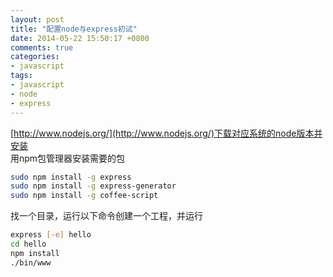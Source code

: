 ```yaml
---
layout: post
title: "配置node与express初试"
date: 2014-05-22 15:50:17 +0800
comments: true
categories:
- javascript
tags:
- javascript
- node
- express
---
```

[http://www.nodejs.org/](http://www.nodejs.org/)下载对应系统的node版本并安装<br>
用npm包管理器安装需要的包
``` bash
sudo npm install -g express
sudo npm install -g express-generator
sudo npm install -g coffee-script
```
找一个目录，运行以下命令创建一个工程，并运行
``` bash
express [-e] hello
cd hello
npm install
./bin/www
```